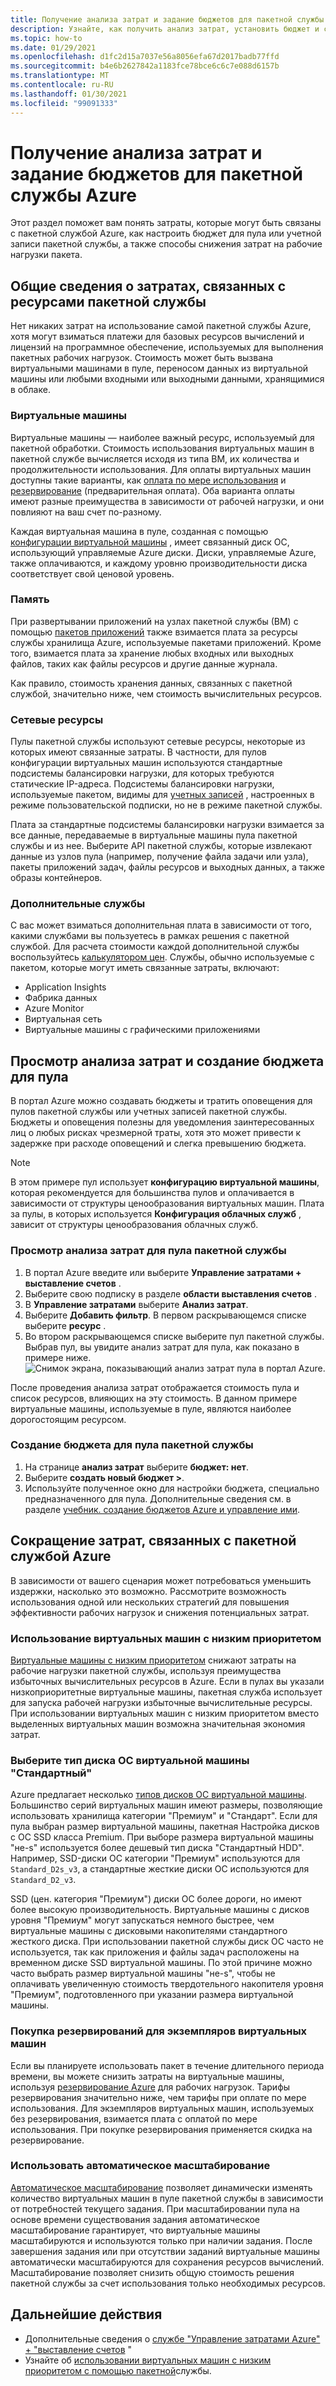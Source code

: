 ```yaml
---
title: Получение анализа затрат и задание бюджетов для пакетной службы Azure
description: Узнайте, как получить анализ затрат, установить бюджет и снизить затраты на базовые ресурсы вычислений и лицензии на программное обеспечение, используемые для выполнения рабочих нагрузок пакетной службы.
ms.topic: how-to
ms.date: 01/29/2021
ms.openlocfilehash: d1fc2d15a7037e56a8056efa67d2017badb77ffd
ms.sourcegitcommit: b4e6b2627842a1183fce78bce6c6c7e088d6157b
ms.translationtype: MT
ms.contentlocale: ru-RU
ms.lasthandoff: 01/30/2021
ms.locfileid: "99091333"
---
```

# <a name="get-cost-analysis-and-set-budgets-for-azure-batch"></a>Получение анализа затрат и задание бюджетов для пакетной службы Azure

Этот раздел поможет вам понять затраты, которые могут быть связаны с пакетной службой Azure, как настроить бюджет для пула или учетной записи пакетной службы, а также способы снижения затрат на рабочие нагрузки пакета.

## <a name="understand-costs-associated-with-batch-resources"></a>Общие сведения о затратах, связанных с ресурсами пакетной службы

Нет никаких затрат на использование самой пакетной службы Azure, хотя могут взиматься платежи для базовых ресурсов вычислений и лицензий на программное обеспечение, используемых для выполнения пакетных рабочих нагрузок. Стоимость может быть вызвана виртуальными машинами в пуле, переносом данных из виртуальной машины или любыми входными или выходными данными, хранящимися в облаке.

### <a name="virtual-machines"></a>Виртуальные машины

Виртуальные машины — наиболее важный ресурс, используемый для пакетной обработки. Стоимость использования виртуальных машин в пакетной службе вычисляется исходя из типа ВМ, их количества и продолжительности использования. Для оплаты виртуальных машин доступны такие варианты, как [оплата по мере использования](https://azure.microsoft.com/offers/ms-azr-0003p/) и [резервирование](../cost-management-billing/reservations/save-compute-costs-reservations.md) (предварительная оплата). Оба варианта оплаты имеют разные преимущества в зависимости от рабочей нагрузки, и они повлияют на ваш счет по-разному.

Каждая виртуальная машина в пуле, созданная с помощью [конфигурации виртуальной машины](nodes-and-pools.md#virtual-machine-configuration) , имеет связанный диск ОС, использующий управляемые Azure диски. Диски, управляемые Azure, также оплачиваются, и каждому уровню производительности диска соответствует свой ценовой уровень.

### <a name="storage"></a>Память

При развертывании приложений на узлах пакетной службы (ВМ) с помощью [пакетов приложений](batch-application-packages.md) также взимается плата за ресурсы службы хранилища Azure, используемые пакетами приложений. Кроме того, взимается плата за хранение любых входных или выходных файлов, таких как файлы ресурсов и другие данные журнала.

Как правило, стоимость хранения данных, связанных с пакетной службой, значительно ниже, чем стоимость вычислительных ресурсов.

### <a name="networking-resources"></a>Сетевые ресурсы

Пулы пакетной службы используют сетевые ресурсы, некоторые из которых имеют связанные затраты. В частности, для пулов конфигурации виртуальных машин используются стандартные подсистемы балансировки нагрузки, для которых требуются статические IP-адреса. Подсистемы балансировки нагрузки, используемые пакетом, видимы для [учетных записей](accounts.md#batch-accounts) , настроенных в режиме пользовательской подписки, но не в режиме пакетной службы.

Плата за стандартные подсистемы балансировки нагрузки взимается за все данные, передаваемые в виртуальные машины пула пакетной службы и из нее. Выберите API пакетной службы, которые извлекают данные из узлов пула (например, получение файла задачи или узла), пакеты приложений задач, файлы ресурсов и выходных данных, а также образы контейнеров.

### <a name="additional-services"></a>Дополнительные службы

С вас может взиматься дополнительная плата в зависимости от того, какими службами вы пользуетесь в рамках решения с пакетной службой. Для расчета стоимости каждой дополнительной службы воспользуйтесь [калькулятором цен](https://azure.microsoft.com/pricing/calculator/). Службы, обычно используемые с пакетом, которые могут иметь связанные затраты, включают:

- Application Insights
- Фабрика данных
- Azure Monitor
- Виртуальная сеть
- Виртуальные машины с графическими приложениями

## <a name="view-cost-analysis-and-create-a-budget-for-a-pool"></a>Просмотр анализа затрат и создание бюджета для пула

В портал Azure можно создавать бюджеты и тратить оповещения для пулов пакетной службы или учетных записей пакетной службы. Бюджеты и оповещения полезны для уведомления заинтересованных лиц о любых рисках чрезмерной траты, хотя это может привести к задержке при расходе оповещений и слегка превышению бюджета.

> [!NOTE]
> В этом примере пул использует **конфигурацию виртуальной машины**, которая рекомендуется для большинства пулов и оплачивается в зависимости от структуры ценообразования виртуальных машин. Плата за пулы, в которых используется **Конфигурация облачных служб** , зависит от структуры ценообразования облачных служб.

### <a name="view-cost-analysis-for-a-batch-pool"></a>Просмотр анализа затрат для пула пакетной службы

1. В портал Azure введите или выберите **Управление затратами + выставление счетов** .
1. Выберите свою подписку в разделе **области выставления счетов** .
1. В **Управление затратами** выберите **Анализ затрат**.
1. Выберите **Добавить фильтр**. В первом раскрывающемся списке выберите **ресурс** .
1. Во втором раскрывающемся списке выберите пул пакетной службы. Выбрав пул, вы увидите анализ затрат для пула, как показано в примере ниже.
    ![Снимок экрана, показывающий анализ затрат пула в портал Azure.](./media/batch-budget/pool-cost-analysis.png)

После проведения анализа затрат отображается стоимость пула и список ресурсов, влияющих на эту стоимость. В данном примере виртуальные машины, используемые в пуле, являются наиболее дорогостоящим ресурсом.

### <a name="create-a-budget-for-a-batch-pool"></a>Создание бюджета для пула пакетной службы

1. На странице **анализ затрат** выберите **бюджет: нет**.
1. Выберите **создать новый бюджет >**.
1. Используйте полученное окно для настройки бюджета, специально предназначенного для пула. Дополнительные сведения см. в разделе [учебник. создание бюджетов Azure и управление ими](../cost-management-billing/costs/tutorial-acm-create-budgets.md).

## <a name="minimize-costs-associated-with-azure-batch"></a>Сокращение затрат, связанных с пакетной службой Azure

В зависимости от вашего сценария может потребоваться уменьшить издержки, насколько это возможно. Рассмотрите возможность использования одной или нескольких стратегий для повышения эффективности рабочих нагрузок и снижения потенциальных затрат.

### <a name="use-low-priority-virtual-machines"></a>Использование виртуальных машин с низким приоритетом

[Виртуальные машины с низким приоритетом](batch-low-pri-vms.md) снижают затраты на рабочие нагрузки пакетной службы, используя преимущества избыточных вычислительных ресурсов в Azure. Если в пулах вы указали низкоприоритетные виртуальные машины, пакетная служба использует для запуска рабочей нагрузки избыточные вычислительные ресурсы. При использовании виртуальных машин с низким приоритетом вместо выделенных виртуальных машин возможна значительная экономия затрат.

### <a name="select-a-standard-virtual-machine-os-disk-type"></a>Выберите тип диска ОС виртуальной машины "Стандартный"

Azure предлагает несколько [типов дисков ОС виртуальной машины](../virtual-machines/disks-types.md). Большинство серий виртуальных машин имеют размеры, позволяющие использовать хранилища категории "Премиум" и "Стандарт". Если для пула выбран размер виртуальной машины, пакетная Настройка дисков с ОС SSD класса Premium. При выборе размера виртуальной машины "не-s" используется более дешевый тип диска "Стандартный HDD". Например, SSD-диски ОС категории "Премиум" используются для `Standard_D2s_v3`, а стандартные жесткие диски ОС используются для `Standard_D2_v3`.

SSD (цен. категория "Премиум") диски ОС более дороги, но имеют более высокую производительность. Виртуальные машины с дисков уровня "Премиум" могут запускаться немного быстрее, чем виртуальные машины с дисковыми накопителями стандартного жесткого диска. При использовании пакетной службы диск ОС часто не используется, так как приложения и файлы задач расположены на временном диске SSD виртуальной машины. По этой причине можно часто выбрать размер виртуальной машины "не-s", чтобы не оплачивать увеличенную стоимость твердотельного накопителя уровня "Премиум", подготовленного при указании размера виртуальной машины.

### <a name="purchase-reservations-for-virtual-machine-instances"></a>Покупка резервирований для экземпляров виртуальных машин

Если вы планируете использовать пакет в течение длительного периода времени, вы можете снизить затраты на виртуальные машины, используя [резервирование Azure](../cost-management-billing/reservations/save-compute-costs-reservations.md) для рабочих нагрузок. Тарифы резервирования значительно ниже, чем тарифы при оплате по мере использования. Для экземпляров виртуальных машин, используемых без резервирования, взимается плата с оплатой по мере использования. При покупке резервирования применяется скидка на резервирование.

### <a name="use-automatic-scaling"></a>Использовать автоматическое масштабирование

[Автоматическое масштабирование](batch-automatic-scaling.md) позволяет динамически изменять количество виртуальных машин в пуле пакетной службы в зависимости от потребностей текущего задания. При масштабировании пула на основе времени существования задания автоматическое масштабирование гарантирует, что виртуальные машины масштабируются и используются только при наличии задания. После завершения задания или при отсутствии заданий виртуальные машины автоматически масштабируются для сохранения ресурсов вычислений. Масштабирование позволяет снизить общую стоимость решения пакетной службы за счет использования только необходимых ресурсов.

## <a name="next-steps"></a>Дальнейшие действия

- Дополнительные сведения о [службе "Управление затратами Azure" + "выставление счетов](../cost-management-billing/cost-management-billing-overview.md) "
- Узнайте об [использовании виртуальных машин с низким приоритетом с помощью пакетной](batch-low-pri-vms.md)службы.
